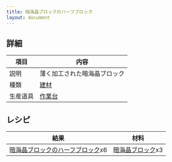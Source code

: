 ```yaml
---
title: 暗海晶ブロックのハーフブロック
layout: document
---
```

## 詳細

|項目|内容|
|---|---|
|説明|薄く加工された暗海晶ブロック|
|種類|[建材](建材)|
|生産道具|[作業台](作業台)|

## レシピ

|結果|材料|
|---|---|
|[暗海晶ブロックのハーフブロック](暗海晶ブロックのハーフブロック)x6|[暗海晶ブロック](暗海晶ブロック)x3|
